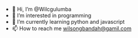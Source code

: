 - 👋 Hi, I’m @Wilcgulumba
- 👀 I’m interested in programming
- 🌱 I’m currently learning python and javascript
- 📫 How to reach me wilsongbandah@gamil.com

<!---
Wilcgulumba/Wilcgulumba is a ✨ special ✨ repository because its `README.md` (this file) appears on your GitHub profile.
You can click the Preview link to take a look at your changes.
--->
